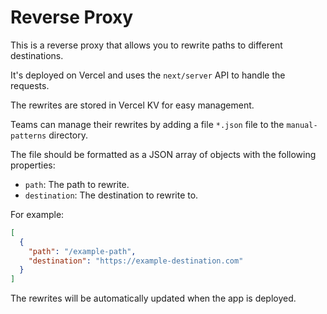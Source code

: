 # Reverse Proxy

This is a reverse proxy that allows you to rewrite paths to different destinations.

It's deployed on Vercel and uses the `next/server` API to handle the requests.

The rewrites are stored in Vercel KV for easy management.

Teams can manage their rewrites by adding a file `*.json` file to the `manual-patterns` directory.

The file should be formatted as a JSON array of objects with the following properties:

- `path`: The path to rewrite.
- `destination`: The destination to rewrite to.

For example:    

```json
[
  {
    "path": "/example-path",
    "destination": "https://example-destination.com"
  }
]
```

The rewrites will be automatically updated when the app is deployed.

